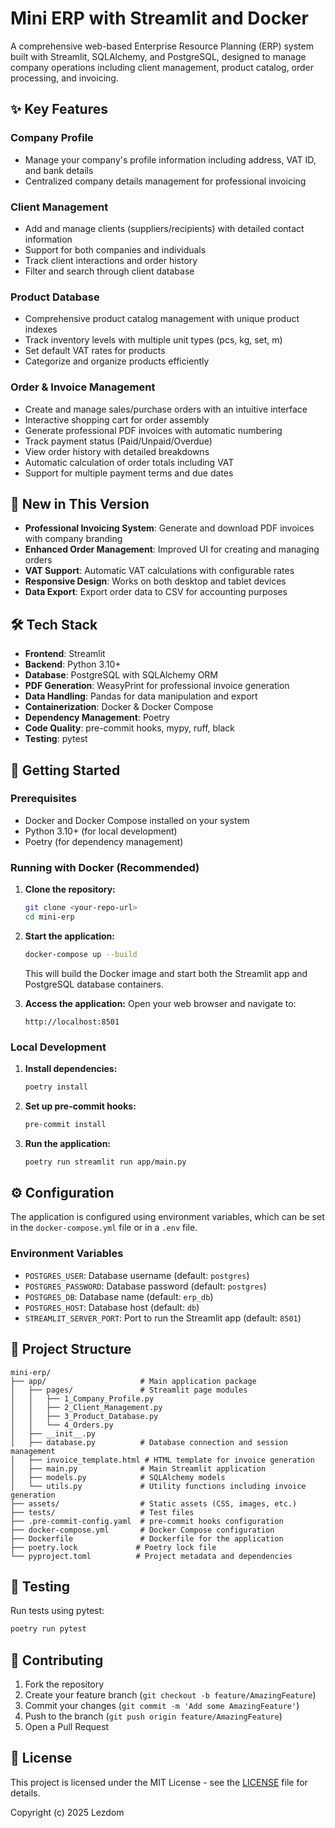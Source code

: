 # Mini ERP with Streamlit and Docker

A comprehensive web-based Enterprise Resource Planning (ERP) system built with Streamlit, SQLAlchemy, and PostgreSQL, designed to manage company operations including client management, product catalog, order processing, and invoicing.

## ✨ Key Features

### Company Profile
- Manage your company's profile information including address, VAT ID, and bank details
- Centralized company details management for professional invoicing

### Client Management
- Add and manage clients (suppliers/recipients) with detailed contact information
- Support for both companies and individuals
- Track client interactions and order history
- Filter and search through client database

### Product Database
- Comprehensive product catalog management with unique product indexes
- Track inventory levels with multiple unit types (pcs, kg, set, m)
- Set default VAT rates for products
- Categorize and organize products efficiently

### Order & Invoice Management
- Create and manage sales/purchase orders with an intuitive interface
- Interactive shopping cart for order assembly
- Generate professional PDF invoices with automatic numbering
- Track payment status (Paid/Unpaid/Overdue)
- View order history with detailed breakdowns
- Automatic calculation of order totals including VAT
- Support for multiple payment terms and due dates

## 🎯 New in This Version

- **Professional Invoicing System**: Generate and download PDF invoices with company branding
- **Enhanced Order Management**: Improved UI for creating and managing orders
- **VAT Support**: Automatic VAT calculations with configurable rates
- **Responsive Design**: Works on both desktop and tablet devices
- **Data Export**: Export order data to CSV for accounting purposes

## 🛠️ Tech Stack

- **Frontend**: Streamlit
- **Backend**: Python 3.10+
- **Database**: PostgreSQL with SQLAlchemy ORM
- **PDF Generation**: WeasyPrint for professional invoice generation
- **Data Handling**: Pandas for data manipulation and export
- **Containerization**: Docker & Docker Compose
- **Dependency Management**: Poetry
- **Code Quality**: pre-commit hooks, mypy, ruff, black
- **Testing**: pytest

## 🚀 Getting Started

### Prerequisites
- Docker and Docker Compose installed on your system
- Python 3.10+ (for local development)
- Poetry (for dependency management)

### Running with Docker (Recommended)


1. **Clone the repository:**
   ```bash
   git clone <your-repo-url>
   cd mini-erp
   ```

2. **Start the application:**
   ```bash
   docker-compose up --build
   ```
   This will build the Docker image and start both the Streamlit app and PostgreSQL database containers.

3. **Access the application:**
   Open your web browser and navigate to:
   ```
   http://localhost:8501
   ```

### Local Development

1. **Install dependencies:**
   ```bash
   poetry install
   ```

2. **Set up pre-commit hooks:**
   ```bash
   pre-commit install
   ```

3. **Run the application:**
   ```bash
   poetry run streamlit run app/main.py
   ```

## ⚙️ Configuration

The application is configured using environment variables, which can be set in the `docker-compose.yml` file or in a `.env` file.

### Environment Variables

- `POSTGRES_USER`: Database username (default: `postgres`)
- `POSTGRES_PASSWORD`: Database password (default: `postgres`)
- `POSTGRES_DB`: Database name (default: `erp_db`)
- `POSTGRES_HOST`: Database host (default: `db`)
- `STREAMLIT_SERVER_PORT`: Port to run the Streamlit app (default: `8501`)

## 📂 Project Structure

```
mini-erp/
├── app/                     # Main application package
│   ├── pages/               # Streamlit page modules
│   │   ├── 1_Company_Profile.py
│   │   ├── 2_Client_Management.py
│   │   ├── 3_Product_Database.py
│   │   └── 4_Orders.py
│   ├── __init__.py
│   ├── database.py          # Database connection and session management
│   ├── invoice_template.html # HTML template for invoice generation
│   ├── main.py              # Main Streamlit application
│   ├── models.py            # SQLAlchemy models
│   └── utils.py             # Utility functions including invoice generation
├── assets/                  # Static assets (CSS, images, etc.)
├── tests/                   # Test files
├── .pre-commit-config.yaml  # pre-commit hooks configuration
├── docker-compose.yml       # Docker Compose configuration
├── Dockerfile               # Dockerfile for the application
├── poetry.lock             # Poetry lock file
└── pyproject.toml          # Project metadata and dependencies
```

## 🧪 Testing

Run tests using pytest:
```bash
poetry run pytest
```

## 🤝 Contributing

1. Fork the repository
2. Create your feature branch (`git checkout -b feature/AmazingFeature`)
3. Commit your changes (`git commit -m 'Add some AmazingFeature'`)
4. Push to the branch (`git push origin feature/AmazingFeature`)
5. Open a Pull Request

## 📄 License

This project is licensed under the MIT License - see the [LICENSE](LICENSE) file for details.

Copyright (c) 2025 Lezdom
